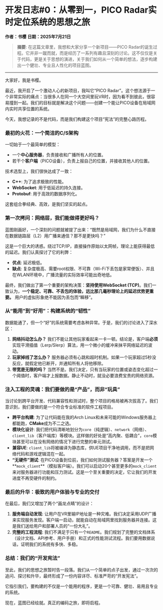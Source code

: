 # 开发日志#0：从零到一，PICO Radar实时定位系统的思想之旅

**作者：书樱**
**日期：2025年7月21日**

> **摘要**: 在这篇文章里，我想和大家分享一个新项目——PICO Radar的诞生过程。它并非一蹴而就，而是经历了一系列有趣且深刻的讨论。这不仅仅是关于代码，更是关于思想的演进，关于我们如何从一个简单的想法，逐步构建出一个健壮、专业且人性化的项目蓝图。

---

大家好，我是书樱。

最近，我开启了一个激动人心的新项目，我叫它“PICO Radar”。这个想法源于一个非常实际的痛点：当很多人在同一个大空间里玩VR时，因为看不到彼此，很容易撞到一起。我们的目标就是解决这个问题——创建一个能让PICO设备在局域网内实时共享位置的系统。

今天，我想记录的不是代码，而是我们构建这个项目“宪法”的完整心路历程。

### 最初的火花：一个简洁的C/S架构

一切始于一个最简单的模型：
-   一个**中心服务器**，负责接收和广播所有人的位置。
-   若干个**客户端**（PICO设备），负责上报自己的位置，并接收其他人的位置。

技术选型上，我们很快达成了一致：
-   **C++**: 为了追求极致的性能。
-   **WebSocket**: 用于低延迟的持久连接。
-   **Protobuf**: 用于高效的数据序列化。

这套组合拳经典、高效，是我们坚实的起点。

### 第一次拷问：网络层，我们能做得更好吗？

蓝图刚画好，一个深刻的问题就被提了出来：“既然是局域网，我们为什么不直接在数据链路层（L2）用广播来通信？那不是更快吗？”

这是一个巨大的诱惑。绕过TCP/IP，直接操作原始以太网帧，理论上能获得最低的延迟。我们认真探讨了它的利弊：

-   **优点**: 延迟极低。
-   **缺点**: 复杂度极高、需要root权限、不可靠（Wi-Fi下丢包是家常便饭）、并且在WLAN环境中，广播流量的实际效率可能出奇地低。

最终，我们做出了第一个重要的架构决策：**坚持使用WebSocket (TCP)**。我们一致认为，**一个稳定、可靠、不丢包的体验，远比那几毫秒理论上的延迟优势更重要。** 用户的虚拟形象绝不能因为丢包而“瞬移”。

### 从“能用”到“好用”：构建系统的“韧性”

数据能通了，但一个“好”的系统需要考虑各种异常。于是，我们的讨论进入了深水区：

1.  **网络抖动怎么办？** 我们不能让其他玩家看起来一卡一顿。结论是，客户端**必须**实现平滑插值（Lerp/Slerp）算法，用一个微小的缓冲来抹平网络延迟的波动。
2.  **玩家掉线了怎么办？** 服务器必须有心跳和超时机制。如果一个玩家超过5秒没反应，就假定他已断开，并通知所有人将他移除。
3.  **带宽是无限的吗？** 当然不是。我们决定，只有当玩家的位置或姿态变化超过一个阈值时，客户端才上报数据。静止不动时，就没必要浪费宝贵的网络资源。

### 注入工程的灵魂：我们要做的是“产品”，而非“玩具”

当讨论到跨平台开发、代码兼容性和测试时，整个项目的格局被再次拔高了。我们意识到，我们要做的是一个符合专业标准的软件工程项目。

-   **跨平台构建**: 为了让代码能在我的Arch Linux和未来可能的Windows服务器上都能跑，**CMake**成为不二之选。
-   **模块化设计**: 我们把代码清晰地划分为`core`（纯逻辑）、`network`（网络）、`client_lib`（客户端库）等模块。这样做的好处是“高内聚、低耦合”，`core`模块甚至可以在没有网络的情况下进行完整的单元测试。
-   **兼容UE**: `client_lib`将被编译为静态库，供UE项目干净地调用，而不是把网络代码和游戏逻辑混在一起。
-   **“无硬件”测试**: 在PICO设备到位前，我们如何测试服务器？答案是开发一个**`mock_client`**（模拟客户端）。我们可以启动20个甚至更多的`mock_client`来对服务器进行功能和压力测试。这是一个至关重要的决定，它让我们的开发进度不再受硬件的制约。

### 最后的升华：极致的用户体验与专业的交付

在最后，我们又增加了两个“画龙点睛”的设计：

1.  **服务端自动发现**: 让用户在VR里输IP地址是一种灾难。我们决定采用UDP广播来实现服务发现。客户端一启动，就能自动在局域网里找到服务器并连接。这是我们送给用户和部署人员的“一份大礼”。
2.  **完整的工程流程**: 我们不满足于只有一个`README`。我们规划了完整的文档体系（设计文档、API参考、用户手册）和正式的性能测试流程。我们要用数据说话，证明我们的系统有多快、多稳。

### 总结：我们的“开发宪法”

至此，我们的思想之旅暂时告一段落。我们从一个简单的点子出发，通过一次次的追问、探讨和升华，最终形成了一份内容详尽、标准严苛的“开发宪法”。

它指引我们，要构建的不仅是一个能用的程序，更是一个可靠、健壮、易用且专业的系统。

现在，蓝图已经绘就。真正的编码之旅，即将启程。
